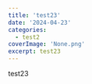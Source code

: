 ```yaml
---
title: 'test23'
date: '2024-04-23'
categories:
  - test2
coverImage: 'None.png'
excerpt: test23
---
```


test23
